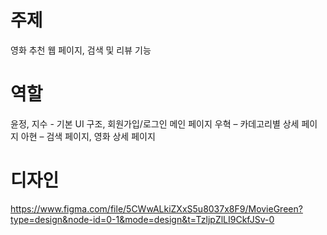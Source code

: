 # 주제
영화 추천 웹 페이지, 검색 및 리뷰 기능

# 역할
윤정, 지수 - 기본 UI 구조, 회원가입/로그인 메인 페이지
우혁 – 카데고리별 상세 페이지
아현 – 검색 페이지, 영화 상세 페이지

# 디자인
https://www.figma.com/file/5CWwALkiZXxS5u8037x8F9/MovieGreen?type=design&node-id=0-1&mode=design&t=TzljpZlLI9CkfJSv-0
